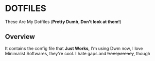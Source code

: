 # DOTFILES
These Are My Dotfiles (**Pretty Dumb, Don't look at them!**)
## Overview
It contains the config file that **Just Works**, I'm using Dwm now, I love Minimalist Softwares, they're cool. I hate gaps and ~~transparency~~, though

